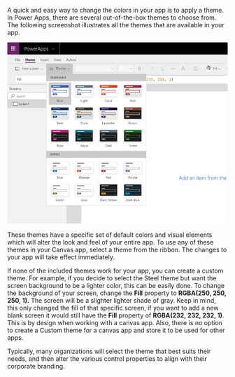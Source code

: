 A quick and easy way to change the colors in your app is to apply a theme. In Power Apps, there are several out-of-the-box themes to choose from. The following screenshot illustrates all the themes that are available in your app.

![Themes](../media/Themes.png)

These themes have a specific set of default colors and visual elements which will alter the look and feel of your entire app. To use any of these themes in your Canvas app, select a theme from the ribbon. The changes to your app will take effect immediately.

If none of the included themes work for your app, you can create a custom theme. For example, if you decide to select the Steel theme but want the screen background to be a lighter color, this can be easily done. To change the background of your screen, change the **Fill** property to **RGBA(250, 250, 250, 1).** The
screen will be a slighter lighter shade of gray. Keep in mind, this only
changed the fill of that specific screen, if you want to add a new blank
screen it would still have the **Fill** property of **RGBA(232, 232, 232,
1)**. This is by design when working with a canvas app. Also, there is
no option to create a Custom theme for a canvas app and store it to be
used for other apps.

Typically, many organizations will select the theme that best suits their needs, and then alter the various control properties to align with their corporate branding.
